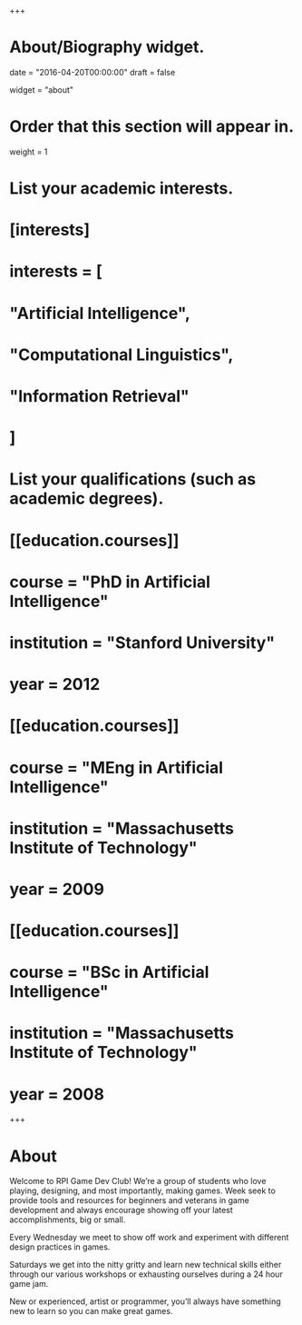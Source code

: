 +++
# About/Biography widget.

date = "2016-04-20T00:00:00"
draft = false

widget = "about"

# Order that this section will appear in.
weight = 1

# List your academic interests.
# [interests]
#   interests = [
#     "Artificial Intelligence",
#     "Computational Linguistics",
#     "Information Retrieval"
#   ]

# List your qualifications (such as academic degrees).
# [[education.courses]]
#   course = "PhD in Artificial Intelligence"
#   institution = "Stanford University"
#   year = 2012

# [[education.courses]]
#   course = "MEng in Artificial Intelligence"
#   institution = "Massachusetts Institute of Technology"
#   year = 2009

# [[education.courses]]
#   course = "BSc in Artificial Intelligence"
#   institution = "Massachusetts Institute of Technology"
#   year = 2008
 
+++

# About

Welcome to RPI Game Dev Club! We’re a group of students who love playing, designing, and most importantly, making games. Week seek to provide tools and resources for beginners and veterans in game development and always encourage showing off your latest accomplishments, big or small.

Every Wednesday we meet to show off work and experiment with different design practices in games.

Saturdays we get into the nitty gritty and learn new technical skills either through our various workshops or exhausting ourselves during a 24 hour game jam.

New or experienced, artist or programmer, you’ll always have something new to learn so you can make great games.
